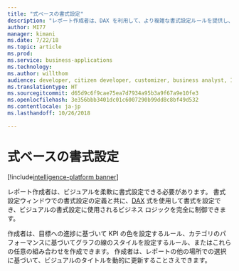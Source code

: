 ```yaml
---
title: "式ベースの書式設定"
description: "レポート作成者は、DAX を利用して、より複雑な書式設定ルールを提供し、書式設定オプションとテキスト ボックスのスタイルを動的に設定できます。"
author: MI77
manager: kimani
ms.date: 7/22/18
ms.topic: article
ms.prod: 
ms.service: business-applications
ms.technology: 
ms.author: willthom
audience: developer, citizen developer, customizer, business analyst, IT pro
ms.translationtype: HT
ms.sourcegitcommit: d65d9c6f9cae75ea7d7934a95b3a9f67a9e10fe3
ms.openlocfilehash: 3e356bbb3401dc01c6007290b99dd8c8bf49d532
ms.contentlocale: ja-jp
ms.lasthandoff: 10/26/2018

---
```


# <a name="expression-based-formatting"></a>式ベースの書式設定

[!include[intelligence-platform banner](../../includes/intelligence-platform.md)]

レポート作成者は、ビジュアルを柔軟に書式設定できる必要があります。 書式設定ウィンドウでの書式設定の定義と共に、[DAX](https://docs.microsoft.com/power-bi/desktop-quickstart-learn-dax-basics) 式を使用して書式を設定でき、ビジュアルの書式設定に使用されるビジネス ロジックを完全に制御できます。


作成者は、目標への進捗に基づいて KPI の色を設定するルール、カテゴリのパフォーマンスに基づいてグラフの線のスタイルを設定するルール、またはこれらの任意の組み合わせを作成できます。 作成者は、レポートの他の場所での選択に基づいて、ビジュアルのタイトルを動的に更新することさえできます。

<!--
### Who uses this feature
This feature is intended for report developers. It works without any additional setup. 
## Status
### Development status
In development
#### Target timeframe
March ‘19
-->

